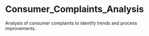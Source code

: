 # Consumer_Complaints_Analysis
Analysis of consumer complaints to identify trends and process improvements.
